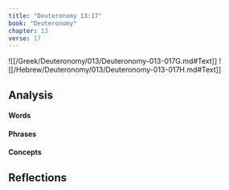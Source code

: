 ```yaml
---
title: "Deuteronomy 13:17"
book: "Deuteronomy"
chapter: 13
verse: 17
---
```

![[/Greek/Deuteronomy/013/Deuteronomy-013-017G.md#Text]]
![[/Hebrew/Deuteronomy/013/Deuteronomy-013-017H.md#Text]]

## Analysis

#### Words

#### Phrases

#### Concepts

## Reflections
